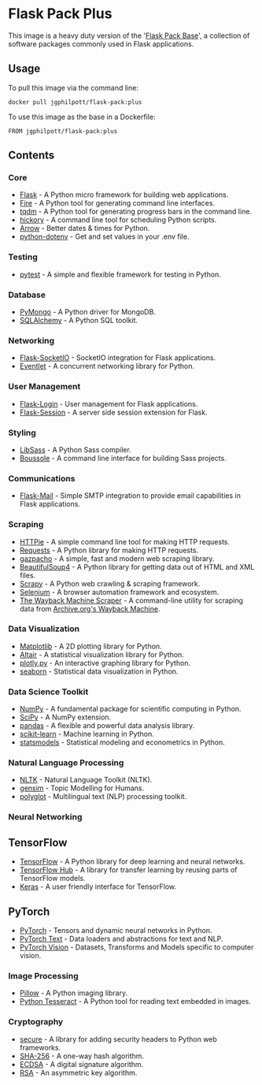 # Flask Pack Plus

This image is a heavy duty version of the '[Flask Pack Base](https://github.com/jgphilpott/docker-images/tree/master/flask-series/flask-pack-base)', a collection of software packages commonly used in Flask applications.

## Usage

To pull this image via the command line:

`docker pull jgphilpott/flask-pack:plus`

To use this image as the base in a Dockerfile:

`FROM jgphilpott/flask-pack:plus`

## Contents

### Core

 - [Flask](https://github.com/pallets/flask) - A Python micro framework for building web applications.
 - [Fire](https://github.com/google/python-fire) - A Python tool for generating command line interfaces.
 - [tqdm](https://github.com/tqdm/tqdm) - A Python tool for generating progress bars in the command line.
 - [hickory](https://github.com/maxhumber/hickory) - A command line tool for scheduling Python scripts.
 - [Arrow](https://github.com/arrow-py/arrow) - Better dates & times for Python.
 - [python-dotenv](https://github.com/theskumar/python-dotenv) - Get and set values in your .env file.

### Testing

 - [pytest](https://github.com/pytest-dev/pytest) - A simple and flexible framework for testing in Python.

### Database

 - [PyMongo](https://github.com/mongodb/mongo-python-driver) - A Python driver for MongoDB.
 - [SQLAlchemy](https://github.com/sqlalchemy/sqlalchemy) - A Python SQL toolkit.

### Networking

 - [Flask-SocketIO](https://github.com/miguelgrinberg/Flask-SocketIO) - SocketIO integration for Flask applications.
 - [Eventlet](https://github.com/eventlet/eventlet) - A concurrent networking library for Python.

### User Management

 - [Flask-Login](https://github.com/maxcountryman/flask-login) - User management for Flask applications.
 - [Flask-Session](https://github.com/fengsp/flask-session) - A server side session extension for Flask.

### Styling

 - [LibSass](https://github.com/sass/libsass-python) - A Python Sass compiler.
 - [Boussole](https://github.com/sveetch/boussole) - A command line interface for building Sass projects.

### Communications

 - [Flask-Mail](https://github.com/mattupstate/flask-mail) - Simple SMTP integration to provide email capabilities in Flask applications.

### Scraping

 - [HTTPie](https://github.com/jakubroztocil/httpie) - A simple command line tool for making HTTP requests.
 - [Requests](https://github.com/psf/requests) - A Python library for making HTTP requests.
 - [gazpacho](https://github.com/maxhumber/gazpacho) - A simple, fast and modern web scraping library.
 - [BeautifulSoup4](https://code.launchpad.net/beautifulsoup) - A Python library for getting data out of HTML and XML files.
 - [Scrapy](https://github.com/scrapy/scrapy) - A Python web crawling & scraping framework.
 - [Selenium](https://github.com/SeleniumHQ/selenium) - A browser automation framework and ecosystem.
 - [The Wayback Machine Scraper](https://github.com/sangaline/wayback-machine-scraper) - A command-line utility for scraping data from [Archive.org's Wayback Machine](https://web.archive.org).

### Data Visualization

 - [Matplotlib](https://github.com/matplotlib/matplotlib) - A 2D plotting library for Python.
 - [Altair](https://github.com/altair-viz/altair) - A statistical visualization library for Python.
 - [plotly.py](https://github.com/plotly/plotly.py) - An interactive graphing library for Python.
 - [seaborn](https://github.com/mwaskom/seaborn) - Statistical data visualization in Python.

### Data Science Toolkit

 - [NumPy](https://github.com/numpy/numpy) - A fundamental package for scientific computing in Python.
 - [SciPy](https://github.com/scipy/scipy) - A NumPy extension.
 - [pandas](https://github.com/pandas-dev/pandas) - A flexible and powerful data analysis library.
 - [scikit-learn](https://github.com/scikit-learn/scikit-learn) - Machine learning in Python.
 - [statsmodels](https://github.com/statsmodels/statsmodels) - Statistical modeling and econometrics in Python.

### Natural Language Processing

 - [NLTK](https://github.com/nltk/nltk) - Natural Language Toolkit (NLTK).
 - [gensim](https://github.com/RaRe-Technologies/gensim) - Topic Modelling for Humans.
 - [polyglot](https://github.com/aboSamoor/polyglot) - Multilingual text (NLP) processing toolkit.

### Neural Networking

## TensorFlow

 - [TensorFlow](https://github.com/tensorflow/tensorflow) - A Python library for deep learning and neural networks.
 - [TensorFlow Hub](https://github.com/tensorflow/hub) - A library for transfer learning by reusing parts of TensorFlow models.
 - [Keras](https://github.com/keras-team/keras) - A user friendly interface for TensorFlow.

## PyTorch

 - [PyTorch](https://github.com/pytorch/pytorch) - Tensors and dynamic neural networks in Python.
 - [PyTorch Text](https://github.com/pytorch/text) - Data loaders and abstractions for text and NLP.
 - [PyTorch Vision](https://github.com/pytorch/vision) - Datasets, Transforms and Models specific to computer vision.

### Image Processing

 - [Pillow](https://github.com/python-pillow/Pillow) - A Python imaging library.
 - [Python Tesseract](https://github.com/madmaze/pytesseract) - A Python tool for reading text embedded in images.

### Cryptography

 - [secure](https://github.com/TypeError/secure.py) - A library for adding security headers to Python web frameworks.
 - [SHA-256](https://pypi.org/project/sha256) - A one-way hash algorithm.
 - [ECDSA](https://github.com/warner/python-ecdsa) - A digital signature algorithm.
 - [RSA](https://github.com/sybrenstuvel/python-rsa) - An asymmetric key algorithm.
